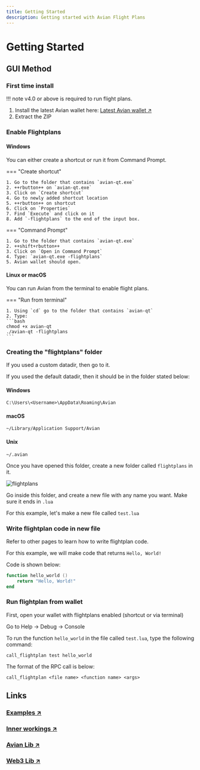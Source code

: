 ```yaml
---
title: Getting Started
description: Getting started with Avian Flight Plans
---
```


# Getting Started

## GUI Method

### First time install

!!! note
    v4.0 or above is required to run flight plans.

1. Install the latest Avian wallet here: [Latest Avian wallet ↗](https://github.com/AvianNetwork/Avian/releases)
2. Extract the ZIP

### Enable Flightplans

#### Windows

You can either create a shortcut or run it from Command Prompt.

=== "Create shortcut"

    1. Go to the folder that contains `avian-qt.exe`
    2. ++rbutton++ on `avian-qt.exe`
    3. Click on `Create shortcut`
    4. Go to newly added shortcut location
    5. ++rbutton++ on shortcut
    6. Click on `Properties`
    7. Find `Execute` and click on it
    8. Add `-flightplans` to the end of the input box.

=== "Command Prompt"

    1. Go to the folder that contains `avian-qt.exe`
    2. ++shift+rbutton++
    3. Click on `Open in Command Prompt`
    4. Type: `avian-qt.exe -flightplans`
    5. Avian wallet should open.

#### Linux or macOS

You can run Avian from the terminal to enable flight plans.

=== "Run from terminal"

    1. Using `cd` go to the folder that contains `avian-qt`
    2. Type:
    ```bash
    chmod +x avian-qt
    ./avian-qt -flightplans
    ```

### Creating the "flightplans" folder

If you used a custom datadir, then go to it.

If you used the default datadir, then it should be in the folder stated below:

#### Windows
```C:\Users\<Username>\AppData\Roaming\Avian```
    
#### macOS
```~/Library/Application Support/Avian```
    
#### Unix
```~/.avian```

Once you have opened this folder, create a new folder called `flightplans` in it.

![flightplans](https://aviannetwork.github.io/avian-docs/assets/img/image30.png)

Go inside this folder, and create a new file with any name you want. Make sure it ends in `.lua`

For this example, let's make a new file called `test.lua`

### Write flightplan code in new file

Refer to other pages to learn how to write flightplan code.

For this example, we will make code that returns `Hello, World!`

Code is shown below:
```lua
function hello_world ()
    return "Hello, World!"
end
```

### Run flightplan from wallet

First, open your wallet with flightplans enabled (shortcut or via terminal)

Go to Help -> Debug -> Console

To run the function `hello_world` in the file called `test.lua`, type the following command:
```
call_flightplan test hello_world
```

The format of the RPC call is below:
```
call_flightplan <file name> <function name> <args>
```

## Links

### [Examples ↗](../examples)

### [Inner workings ↗](../inner-workings)

### [Avian Lib ↗](../avian-library)

### [Web3 Lib ↗](../web3-library)
